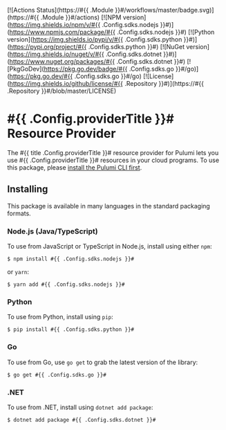 [![Actions Status](https://#{{ .Module }}#/workflows/master/badge.svg)](https://#{{ .Module }}#/actions)
[![NPM version](https://img.shields.io/npm/v/#{{ .Config.sdks.nodejs }}#)](https://www.npmjs.com/package/#{{ .Config.sdks.nodejs }}#)
[![Python version](https://img.shields.io/pypi/v/#{{ .Config.sdks.python }}#)](https://pypi.org/project/#{{ .Config.sdks.python }}#)
[![NuGet version](https://img.shields.io/nuget/v/#{{ .Config.sdks.dotnet }}#)](https://www.nuget.org/packages/#{{ .Config.sdks.dotnet }}#)
[![PkgGoDev](https://pkg.go.dev/badge/#{{ .Config.sdks.go }}#/go)](https://pkg.go.dev/#{{ .Config.sdks.go }}#/go)
[![License](https://img.shields.io/github/license/#{{ .Repository }}#)](https://#{{ .Repository }}#/blob/master/LICENSE)

# #{{ .Config.providerTitle }}# Resource Provider

The #{{ title .Config.providerTitle }}# resource provider for Pulumi lets you use #{{ .Config.providerTitle }}# resources in your cloud programs.
To use this package, please [install the Pulumi CLI first](https://www.pulumi.com/docs/install/).

## Installing

This package is available in many languages in the standard packaging formats.

### Node.js (Java/TypeScript)

To use from JavaScript or TypeScript in Node.js, install using either `npm`:

    $ npm install #{{ .Config.sdks.nodejs }}#

or `yarn`:

    $ yarn add #{{ .Config.sdks.nodejs }}#

### Python

To use from Python, install using `pip`:

    $ pip install #{{ .Config.sdks.python }}#

### Go

To use from Go, use `go get` to grab the latest version of the library:

    $ go get #{{ .Config.sdks.go }}#

### .NET

To use from .NET, install using `dotnet add package`:

    $ dotnet add package #{{ .Config.sdks.dotnet }}#

<!-- If your provider has configuration, remove this comment and the comment tags below, updating the documentation. -->
<!--

## Configuration

The following Pulumi configuration can be used:

- `#{{ .Name }}#:token` - (Required) The API token to use with #{{ .Config.providerTitle }}#. When not set, the provider will use the `#{{ upper .Name }}#_TOKEN` environment variable.

-->

<!-- If your provider has reference material available elsewhere, remove this comment and the comment tags below, updating the documentation. -->
<!--

## Reference

For further information, please visit [#{{ .Config.providerTitle }}# reference documentation](https://example.com/#{{ .Name }}#).

-->
